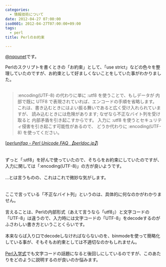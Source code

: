```yaml
---
categories:
  - 情報技術について
date: 2012-04-27 07:00:00
iso8601: 2012-04-27T07:00:00+09:00
tags:
  - perl
title: Perlのお約束

---
```


<p><a href="https://twitter.com/nqounet">@nqounet</a>です。</p><div>Perlのスクリプトを書くときの「お約束」として、「use strict」などの色々を整理していたのですが、お約束として好ましくないことをしていた事がわかりました。</div><div><br></div><div><a name="more"></a><div><blockquote cite="http://perldoc.jp/docs/perl/5.10.0/perlunifaq.pod#What32is32the32difference32between32:encoding32and32:utf863" title="perlunifaq - Perl Unicode FAQ 【perldoc.jp】">:encoding(UTF-8) の代わりに単に :utf8 を使うことで、もしデータが 内部で既に UTF8 で表現されていれば、エンコードの手順を省略します。 これは、書き込むときにはよい振る舞いであると広く受け入れられていますが、 読み込むときには危険があります; なぜなら不正なバイト列を受け取ると 内部矛盾を引き起こすからです。 入力に :utf8 を使うとセキュリティ侵害を引き起こす可能性があるので、 どうか代わりに :encoding(UTF-8) を使ってください。  </blockquote><div>[<cite><a href="http://perldoc.jp/docs/perl/5.10.0/perlunifaq.pod">perlunifaq - Perl Unicode FAQ 【perldoc.jp】</a></cite>]</div><br></div><div><br></div><div>ずっと「:utf8」を好んで使っていたので、そちらをお約束にしていたのですが、入力に関しては「:encoding(UTF-8)」の方が良いようです。</div><div><br></div><div>…とは言うものの、これはこれで微妙な気がします。</div><div><br></div><div></div><div><br></div><div>ここで言っている「不正なバイト列」というのは、具体的に何なのかがわかりません。</div><div><br></div><div>言えることは、Perlの内部形式（あえて言うなら「utf8」）と文字コードの「UTF-8」は違うので、入力時には文字コードの「UTF-8」をdecodeするのがふさわしい書き方ということくらいです。</div><div><br></div><div>本来ならば入り口でdecodeしなければならないのを、binmodeを使って簡略化している事が、そもそもお約束としては不適切なのかもしれません。</div><div><br></div><div><a href="http://www.perl-entrance.org/">Perl入学式</a>でも文字コードの話題になると後回しにしているのですが、このあたりをどのように説明するのが良いのか悩みます。</div><div><br></div></div>    	